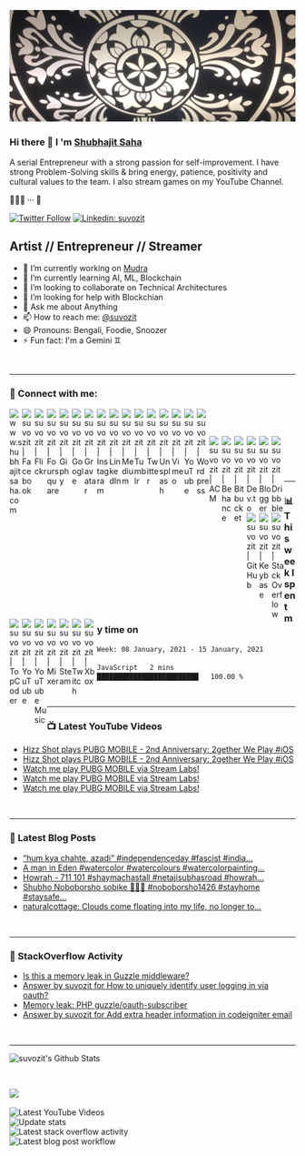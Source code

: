 ![](https://github.com/suvozit/suvozit/raw/master/IMG_2690.JPG)

### Hi there 👋 I 'm [Shubhajit Saha][website]

A serial Entrepreneur with a strong passion for self-improvement. I have strong Problem-Solving skills & bring energy, patience, positivity and cultural values to the team. I also stream games on my YouTube Channel.

🙇🏼‍♂️ ⸱⸱⸱ 🤖

[![Twitter Follow](https://img.shields.io/twitter/follow/suvozit?label=Follow)](https://twitter.com/suvozit)
[![Linkedin: suvozit](https://img.shields.io/badge/-Connect-blue?style=flat-square&logo=Linkedin&logoColor=white&link=https://www.linkedin.com/in/suvozit/)](https://www.linkedin.com/in/suvozit/)

## Artist // Entrepreneur // Streamer

- 🔭 I’m currently working on [Mudra](https://www.mudra.club)
- 🌱 I’m currently learning AI, ML, Blockchain
- 👯 I’m looking to collaborate on Technical Architectures
- 🤔 I’m looking for help with Blockchian
- 💬 Ask me about Anything
- 📫 How to reach me: [@suvozit][twitter]
- 😄 Pronouns: Bengali, Foodie, Snoozer
- ⚡ Fun fact: I'm a Gemini ♊️

<br />

---

### 🦉 Connect with me:

[<img align="left" alt="www.shubhajitsaha.com" width="22px" src="https://simpleicons.org/icons/rss.svg" />][website]

[<img align="left" alt="suvozit | Facebook" width="22px" src="https://simpleicons.org/icons/facebook.svg" />][facebook]
[<img align="left" alt="suvozit | Flickr" width="22px" src="https://simpleicons.org/icons/flickr.svg" />][flickr]
[<img align="left" alt="suvozit | Foursquare" width="22px" src="https://simpleicons.org/icons/foursquare.svg" />][foursquare]
<!-- https://github.com/simple-icons/simple-icons/issues/3414 -->
[<img align="left" alt="suvozit | Giphy" width="22px" src="https://simpleicons.org/icons/giphy.svg" />][giphy]
[<img align="left" alt="suvozit | Google" width="22px" src="https://simpleicons.org/icons/google.svg" />][google]
[<img align="left" alt="suvozit | Gravatar" width="22px" src="https://simpleicons.org/icons/gravatar.svg" />][gravatar]
[<img align="left" alt="suvozit | Instagram" width="22px" src="https://simpleicons.org/icons/instagram.svg" />][instagram]
[<img align="left" alt="suvozit | LinkedIn" width="22px" src="https://simpleicons.org/icons/linkedin.svg" />][linkedin]
[<img align="left" alt="suvozit | Medium" width="22px" src="https://simpleicons.org/icons/medium.svg" />][medium]
[<img align="left" alt="suvozit | Tumblr" width="22px" src="https://simpleicons.org/icons/tumblr.svg" />][tumblr]
[<img align="left" alt="suvozit | Twitter" width="22px" src="https://simpleicons.org/icons/twitter.svg" />][twitter]
[<img align="left" alt="suvozit | Unsplash" width="22px" src="https://simpleicons.org/icons/unsplash.svg" />][unsplash]
[<img align="left" alt="suvozit | Vimeo" width="22px" src="https://simpleicons.org/icons/vimeo.svg" />][vimeo]
[<img align="left" alt="suvozit | YouTube" width="22px" src="https://simpleicons.org/icons/vine.svg" />][vine]
[<img align="left" alt="suvozit | Wordpress" width="22px" src="https://simpleicons.org/icons/wordpress.svg" />][wordpress]

<br />
<br />

[<img align="left" alt="suvozit | ACM" width="22px" src="https://simpleicons.org/icons/acm.svg" />][acm]
[<img align="left" alt="suvozit | Behance" width="22px" src="https://simpleicons.org/icons/behance.svg" />][behance]
[<img align="left" alt="suvozit | Bitbucket" width="22px" src="https://simpleicons.org/icons/bitbucket.svg" />][bitbucket]
[<img align="left" alt="suvozit | Dev.to" width="22px" src="https://simpleicons.org/icons/dev-dot-to.svg" />][dev-dot-to]
[<img align="left" alt="suvozit | Blogger" width="22px" src="https://simpleicons.org/icons/blogger.svg" />][blogger]
[<img align="left" alt="suvozit | Dribbble" width="22px" src="https://simpleicons.org/icons/dribbble.svg" />][dribbble]
[<img align="left" alt="suvozit | GitHub" width="22px" src="https://simpleicons.org/icons/github.svg" />][github]
[<img align="left" alt="suvozit | Keybase" width="22px" src="https://simpleicons.org/icons/keybase.svg" />][keybase]
[<img align="left" alt="suvozit | StackOverflow" width="22px" src="https://simpleicons.org/icons/stackoverflow.svg" />][stackoverflow]
[<img align="left" alt="suvozit | TopCoder" width="22px" src="https://simpleicons.org/icons/topcoder.svg" />][topcoder]

<br />
<br />

[<img align="left" alt="suvozit | YouTube" width="22px" src="https://simpleicons.org/icons/youtube.svg" />][youtube]
[<img align="left" alt="suvozit | YouTube Music" width="22px" src="https://simpleicons.org/icons/youtubemusic.svg" />][youtubemusic]
[<img align="left" alt="suvozit | Mixer" width="22px" src="https://simpleicons.org/icons/mixer.svg" />][mixer]
[<img align="left" alt="suvozit | Steam" width="22px" src="https://simpleicons.org/icons/steam.svg" />][steam]
[<img align="left" alt="suvozit | Twitch" width="22px" src="https://simpleicons.org/icons/twitch.svg" />][twitch]
[<img align="left" alt="suvozit | Xbox" width="22px" src="https://simpleicons.org/icons/xbox.svg" />][xbox]

<br />

---

### 📊 This week I spent my time on
<!--START_SECTION:waka-->
```text
Week: 08 January, 2021 - 15 January, 2021

JavaScript   2 mins          █████████████████████████   100.00 % 
```
<!--END_SECTION:waka-->

<br />

---

### 📺 Latest YouTube Videos
<!-- YOUTUBE:START -->
- [Hizz Shot plays PUBG MOBILE - 2nd Anniversary: 2gether We Play #iOS](https://www.youtube.com/watch?v=_BEy5_7lNOo)
- [Hizz Shot plays PUBG MOBILE - 2nd Anniversary: 2gether We Play #iOS](https://www.youtube.com/watch?v=9H_lx4TuCfc)
- [Watch me play PUBG MOBILE via Stream Labs!](https://www.youtube.com/watch?v=Jz__lNgcSXQ)
- [Watch me play PUBG MOBILE via Stream Labs!](https://www.youtube.com/watch?v=JpN-qZdNSF8)
- [Watch me play PUBG MOBILE via Stream Labs!](https://www.youtube.com/watch?v=9CT1SyBuaHo)
<!-- YOUTUBE:END -->

<br />

---

### 📕 Latest Blog Posts
<!-- BLOG-POST-LIST:START -->
- [“hum kya chahte, azadi” #independenceday #fascist #india...](https://suvozit.tumblr.com/post/626502731168890880)
- [A man in Eden #watercolor #watercolours #watercolorpainting...](https://suvozit.tumblr.com/post/626153014035693568)
- [Howrah - 711 101 #shaymachastall #netajisubhasroad #howrah...](https://suvozit.tumblr.com/post/622349250048688128)
- [Shubho Noboborsho sobike 🥳😷🦠 #noboborsho1426 #stayhome #staysafe...](https://suvozit.tumblr.com/post/615373228046778368)
- [naturalcottage:
Clouds come floating into my life, no longer to...](https://suvozit.tumblr.com/post/615157085565550592)
<!-- BLOG-POST-LIST:END -->

<br />

---

### 🙈 StackOverflow Activity
<!-- STACKOVERFLOW:START -->
- [Is this a memory leak in Guzzle middleware?](https://stackoverflow.com/questions/33155886/is-this-a-memory-leak-in-guzzle-middleware)
- [Answer by suvozit for How to uniquely identify user logging in via oauth?](https://stackoverflow.com/questions/21145560/how-to-uniquely-identify-user-logging-in-via-oauth/33026038#33026038)
- [Memory leak: PHP guzzle/oauth-subscriber](https://stackoverflow.com/questions/33025963/memory-leak-php-guzzle-oauth-subscriber)
- [Answer by suvozit for Add extra header information in codeigniter email](https://stackoverflow.com/questions/9062192/add-extra-header-information-in-codeigniter-email/30558524#30558524)
<!-- STACKOVERFLOW:END -->

<br />

---

![suvozit's Github Stats](https://github-readme-stats.vercel.app/api?username=suvozit&show_icons=true&hide_border=true&show_icons=true&theme=great-gatsby)

<br />

[![](https://www.xboxgamertag.com/gamercard/bitsits/newnxe/card.png)][xbox]

![Latest YouTube Videos](https://github.com/suvozit/suvozit/workflows/Latest%20YouTube%20Videos/badge.svg)  
![Update stats](https://github.com/suvozit/suvozit/workflows/Update%20stats/badge.svg)  
![Latest stack overflow activity](https://github.com/suvozit/suvozit/workflows/Latest%20stack%20overflow%20activity/badge.svg)  
![Latest blog post workflow](https://github.com/suvozit/suvozit/workflows/Latest%20blog%20post%20workflow/badge.svg)

[website]: https://www.shubhajitsaha.com
[behance]: https://www.behance.net/suvozit
[blogger]: https://suvozit.blogspot.com
[dribbble]: https://dribbble.com/suvozit
[facebook]: https://www.facebook.com/suvozit
[foursquare]: https://foursquare.com/suvozit
[flickr]: https://www.flickr.com/photos/suvozit
[giphy]: https://giphy.com/channel/suvozit
[instagram]: https://instagram.com/suvozit
[linkedin]: https://linkedin.com/in/suvozit
[medium]: https://medium.com/@suvozit
[tumblr]: https://suvozit.tumblr.com
[twitter]: https://twitter.com/suvozit
[unsplash]: https://unsplash.com/@suvozit
[vimeo]: https://vimeo.com/suvozit
[wordpress]: https://suvozit.wordpress.com

[acm]: https://dl.acm.org/profile/87959207857
[bitbucket]: https://bitbucket.org/suvozit
[dev-dot-to]: http://dev.to/suvozit
[github]: https://github.com/suvozit
[spoj]: https://www.spoj.com/users/my_zit
[keybase]: https://keybase.io/suvozit
[stackoverflow]: https://stackoverflow.com/users/3466389/suvozit
[topcoder]: https://www.topcoder.com/members/bitsits

[youtube]: https://youtube.com/suvozit
[youtubemusic]: https://music.youtube.com/channel/UCok9vHtB8qv7HIvEZuArGLA
[mixer]: https://mixer.com/suvozit
[omlet]: https://omlet.gg/stream/suvozit
[steam]: https://steamcommunity.com/id/suvozit
[twitch]: https://www.twitch.tv/suvozit
[xbox]: http://live.xbox.com/Profile?Gamertag=bitsits

[google]: https://plus.google.com/+ShubhajitSaha
[gravatar]: https://en.gravatar.com/suvozit
[orkut]: https://www.orkut.com/Main#Profile.aspx?uid=3196709660811256557
[picasa]: http://picasaweb.google.com/bitsits
[vine]: https://vine.co/suvozit

<!--
    Acknowledgement:
        https://youtu.be/ECuqb5Tv9qI
        https://github.com/codeSTACKr/codeSTACKr
        https://github.com/gautamkrishnar/blog-post-workflow
        https://github.com/khaosdoctor
        https://github.com/anuraghazra/github-readme-stats
        https://github.com/athul/waka-readme
-->
